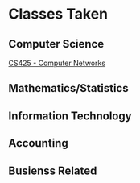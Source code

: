 # Classes Taken

## Computer Science

[CS425 - Computer Networks](https://www.boisestate.edu/registrar-catalog/#/courses/S1i_f8I98?bc=true&bcCurrent=CS425)

## Mathematics/Statistics

## Information Technology

## Accounting

## Busienss Related


